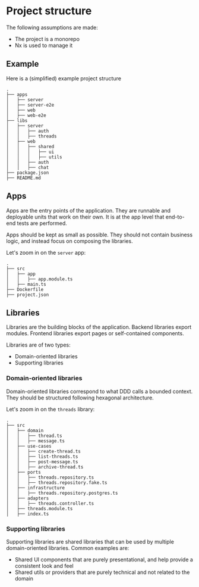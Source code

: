 # Project structure

The following assumptions are made:
- The project is a monorepo
- Nx is used to manage it

## Example

Here is a (simplified) example project structure

```
.
├── apps
│   ├── server
│   ├── server-e2e
│   ├── web
│   ├── web-e2e
├── libs
│   ├── server
│   │   ├── auth
│   │   ├── threads
│   ├── web
│   │   ├── shared
│   │   │   ├── ui
│   │   │   ├── utils
│   │   ├── auth
│   │   ├── chat
├── package.json
├── README.md
```

## Apps

Apps are the entry points of the application. They are runnable and deployable units that work
on their own. It is at the app level that end-to-end tests are performed.

Apps should be kept as small as possible. They should not contain business logic, and instead focus
on composing the libraries.

Let's zoom in on the `server` app:

```
.
├── src
│   ├── app
│   │   ├── app.module.ts
│   ├── main.ts
├── Dockerfile
├── project.json
```

## Libraries

Libraries are the building blocks of the application. Backend libraries export modules. 
Frontend libraries export pages or self-contained components.

Libraries are of two types:
- Domain-oriented libraries
- Supporting libraries

### Domain-oriented libraries

Domain-oriented libraries correspond to what DDD calls a bounded context. They should be
structured following hexagonal architecture.

Let's zoom in on the `threads` library:

```
.
├── src
│   ├── domain
│   │   ├── thread.ts
│   │   ├── message.ts
│   ├── use-cases
│   │   ├── create-thread.ts
│   │   ├── list-threads.ts
│   │   ├── post-message.ts
│   │   ├── archive-thread.ts
│   ├── ports
│   │   ├── threads.repository.ts
│   │   ├── threads.repository.fake.ts
│   ├── infrastructure
│   │   ├── threads.repository.postgres.ts
│   ├── adapters
│   │   ├── threads.controller.ts
│   ├── threads.module.ts
│   ├── index.ts
```

### Supporting libraries

Supporting libraries are shared libraries that can be used by multiple domain-oriented libraries.
Common examples are:
- Shared UI components that are purely presentational, and help provide a consistent look and feel
- Shared utils or providers that are purely technical and not related to the domain
